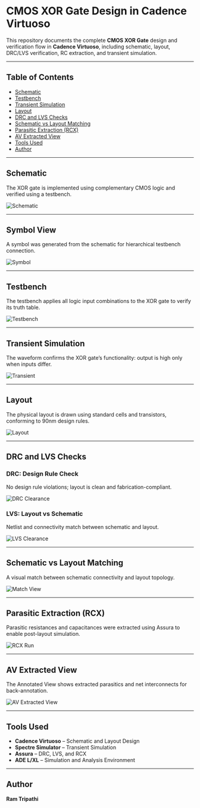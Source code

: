 # CMOS XOR Gate Design in Cadence Virtuoso

This repository documents the complete **CMOS XOR Gate** design and verification flow in **Cadence Virtuoso**, including schematic, layout, DRC/LVS verification, RC extraction, and transient simulation.

---

## Table of Contents  
- [Schematic](#schematic)  
- [Testbench](#testbench)  
- [Transient Simulation](#transient-simulation)  
- [Layout](#layout)  
- [DRC and LVS Checks](#drc-and-lvs-checks)  
- [Schematic vs Layout Matching](#schematic-vs-layout-matching)  
- [Parasitic Extraction (RCX)](#parasitic-extraction-rcx)  
- [AV Extracted View](#av-extracted-view)  
- [Tools Used](#tools-used)  
- [Author](#author)

---

## Schematic  
The XOR gate is implemented using complementary CMOS logic and verified using a testbench.

![Schematic](./XOR_Gate_Schematic.png)

---
## Symbol View  
A symbol was generated from the schematic for hierarchical testbench connection.

![Symbol](./Symbol_XOR.png)

---
## Testbench  
The testbench applies all logic input combinations to the XOR gate to verify its truth table.

![Testbench](./XOR_TB.png)

---

## Transient Simulation  
The waveform confirms the XOR gate’s functionality: output is high only when inputs differ.

![Transient](./XOR_Transient.png)

---

## Layout  
The physical layout is drawn using standard cells and transistors, conforming to 90nm design rules.

![Layout](./layout.png)

---

## DRC and LVS Checks

### DRC: Design Rule Check  
No design rule violations; layout is clean and fabrication-compliant.

![DRC Clearance](./DRC_Clearance.png)

### LVS: Layout vs Schematic  
Netlist and connectivity match between schematic and layout.

![LVS Clearance](./LVS_Clearance.png)

---

## Schematic vs Layout Matching  
A visual match between schematic connectivity and layout topology.

![Match View](./layout%20and%20schematic%20match.png)

---

## Parasitic Extraction (RCX)  
Parasitic resistances and capacitances were extracted using Assura to enable post-layout simulation.

![RCX Run](./RCX_Run.png)

---

## AV Extracted View  
The Annotated View shows extracted parasitics and net interconnects for back-annotation.

![AV Extracted View](./AV_Extracted_view.png)

---

## Tools Used  
- **Cadence Virtuoso** – Schematic and Layout Design  
- **Spectre Simulator** – Transient Simulation  
- **Assura** – DRC, LVS, and RCX  
- **ADE L/XL** – Simulation and Analysis Environment

---

## Author  

**Ram Tripathi**
